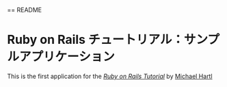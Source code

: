 == README

# Ruby on Rails チュートリアル：サンプルアプリケーション

This is the first application for the [*Ruby on Rails Tutorial*](http://railstutorial.jp/) by [Michael Hartl](http://michaelhartl.com)
